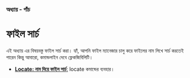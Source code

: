 ### অধ্যায় - পাঁচ ###
# ফাইল সার্চ #

এই অধ্যায় এর বিষয়বস্তু ফাইল সার্চ করা। হ্যাঁ, আপনি ফাইল ম্যানেজার চালু করে ফাইলের নাম লিখে সার্চ করতেই পারেন কিন্তু আবারো, কমান্ডলাইন দেবে ফ্লেকজিবিলিটি।

*  [**Locate: নাম দিয়ে ফাইল সার্চ**:](3.5.1.locate.md) locate কমান্ডের ব্যবহার।